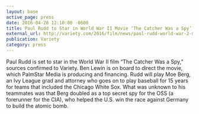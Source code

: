 ```yaml
---
layout: base
active_page: press
date: 2016-04-28 12:10:00 -0600
title: Paul Rudd to Star in World War II Movie ‘The Catcher Was a Spy’
external_url: http://variety.com/2016/film/news/paul-rudd-world-war-2-movie-catcher-was-a-spy-1201762888/
publication: Variety
category: press
---
```


Paul Rudd is set to star in the World War II film “The Catcher Was a Spy,” sources confirmed to Variety. Ben Lewin is on board to direct the movie, which PalmStar Media is producing and financing. Rudd will play Moe Berg, an Ivy League grad and attorney who goes on to play baseball for 15 years for teams that included the Chicago White Sox. What was unknown to his teammates was that Berg doubled as a top secret spy for the OSS (a forerunner for the CIA), who helped the U.S. win the race against Germany to build the atomic bomb.
<!--more-->
